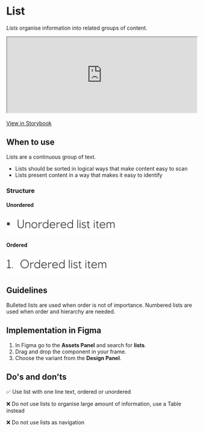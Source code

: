 # List

_Lists_ organise information into related groups of content.

<iframe 
        class="sb-iframe"
        src="
        https://storybook.eds.equinor.com/iframe.html?globals=&args=&id=data-display-lists--introduction
        "
        width="100%"
        height="200"
        frameborder="1"
        ></iframe>

[View in Storybook](https://storybook.eds.equinor.com/?path=/docs/data-display-lists--docs)

## When to use

Lists are a continuous group of text.

- Lists should be sorted in logical ways that make content easy to scan
- Lists present content in a way that makes it easy to identify

### Structure

#### Unordered

![list-unordered](../assets/list-unordered.jpg)

#### Ordered

![list-ordered](../assets/list-ordered.jpg)

## Guidelines

Bulleted lists are used when order is not of importance. Numbered lists are used when order and hierarchy are needed.

## Implementation in Figma

1. In Figma go to the **Assets Panel** and search for **lists**.
2. Drag and drop the component in your frame.
3. Choose the variant from the **Design Panel**.

## Do's and don'ts

✅ Use list with one line text, ordered or unordered

❌ Do not use lists to organise large amount of information, use a Table instead

❌ Do not use lists as navigation
